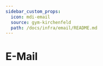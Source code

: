 ```yaml
---
sidebar_custom_props:
  icon: mdi-email
  source: gym-kirchenfeld
  path: /docs/infra/email/README.md
---
```


#  E-Mail


<Features />
